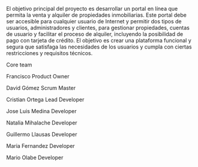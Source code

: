 El objetivo principal del proyecto es desarrollar un portal en línea que permita la venta y alquiler de propiedades inmobiliarias. Este portal debe ser accesible para cualquier usuario de Internet y permitir dos tipos de usuarios, administradores y clientes, para gestionar propiedades, cuentas de usuario y facilitar el proceso de alquiler, incluyendo la posibilidad de pago con tarjeta de crédito. El objetivo es crear una plataforma funcional y segura que satisfaga las necesidades de los usuarios y cumpla con ciertas restricciones y requisitos técnicos.
 

Core team

Francisco
Product Owner 


David Gómez
Scrum Master


Cristian Ortega
 Lead Developer


Jose Luis Medina
 Developer

Natalia Mihalache
Developer 

Guillermo Llausas
Developer

Maria Fernandez
Developer

Mario Olabe
Developer
